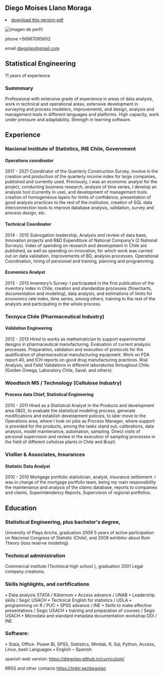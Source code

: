 ## Diego Moises Llano Moraga 
<li class="masthead__menu-item">
          <a href="https://github.com/Diegolgo/curriculum/blob/main/Diego-Llano-M-2022%20-%20ENG.pdf.pdf">download this version pdf </a>
        </li>
        
![imagen de perfil](https://user-images.githubusercontent.com/103307572/162616055-17ff3817-3e35-4ad6-a017-8d7d72c42591.png)

phone +56967095602

email diegolgo@gmail.com 

## Statistical Engineering

11 years of experience

### Summmary
Professional with extensive grade of experience in areas of data analysis, work in technical and operational areas, extensive development in surveying and process modelers, improvements, and design, analysis and management tools in different languages and platforms. High capacity, work under pressure and adaptability. Strength in learning software.
## Experience

### Nacional Institute of Statistics, INE Chile, Government
#### Operations coordinator
2017 - 2021
Coordinator of the Quarterly Construction Survey, involve in the creation and production of the quarterly income index for large companies, published and currently used. Previously, I was an economic analyst for the project, conducting business research, analysis of time series, I develop an analysis tool (currently in use), and development of management tools. creation of homogeneous layers for limits of confidence, presentation of good analysis practices to the rest of the institution, creation of SQL data interconnection tools to improve database analysis, validation, survey and process design, etc.
#### Technical Coordinator
2014 - 2015
Subrogation leadership, Analysis and review of data base, Innovation projects and R&D Expenditure of National Company’s (2 National Surveys). Index of spending on research and development in Chile are published, as well as spending on innovation, for which work was carried out on data validation, improvements of BD, analysis processes, Operational Coordination, hiring of personnel and training, planning and programming.
#### Economics Analyst
2013 - 2013
Inventory’s Survey: I participated in the first publication of the inventory index in Chile, creation and standardize processes (flowcharts, documentation and modeling), data analysis, and estimations of limits for economics rate index, time series, among others, training to the rest of the analysts and participating in the whole process.

### Tecnyca Chile (Pharmaceutical Industry)
#### Validation Engineering
2012 - 2013
Hired to works as mathematician to support experimental designs in pharmaceutical manufacturing. Evaluation of current analysis processes. Preparation, validation and execution of protocols for the qualification of pharmaceutical manufacturing equipment. Work on FDA report 40, and ICH reports on good drug manufacturing practices. Risk Analysis, and Field Validations in different laboratories throughout Chile. (Golden Omega, Laboratory Chile, Saval, and others).

### Woodtech MS / Technology (Cellulose Industry)
#### Process data Chief, Statistical Engineering
2010 - 2011
Hired as a Statistical Analyst in the Products and development area (I&D), to evaluate the statistical modeling process, generate modifications and establish development policies, to later move to the Operations area, where I took on jobs as Process Manager, where support is provided for the products, among the tasks stand out; calibrations, data analysis, model maintenance, automation, sampling. Direct visits of personal supervision and review in the execution of sampling processes in the field of different cellulose plants in Chile and Brazil.

### Viollier & Associates, Insurances
#### Statistic Data Analyst
2010 - 2010
Mortgage portfolio statistician, analyst, insurance settlement. I was in charge of the mortgage portfolio team, being my main responsibility the maintenance and analysis of the claims database, reports to companies and clients, Superintendency Reports, Supervision of regional portfolios.

## Education
### Statistical Engineering, plus bachelor's degree, 
University of Playa Ancha, graduation 2009
5 years of active participation on Nacional Congress of Statistic (Chile), and 2008 exhibitor about Ruin Theory (loss reserve modeling).

### Technical administration 
Commercial institute (Technical high school ), graduation 2001
Legal company creations.


### Skills highlights, and certifications

•	Data analysis STATA / Kibernum
•	Access advance / UNAB
•	Leadership skills / Segic USACH
•	Technical English for statistics / UDLA
•	programming on R / PUC
•	SPSS advance / INE
•	Skills to make effective presentations / Segic USACH
•	training and preparation of courses / Segic USACH
•	Microdata and standard metadata documentation workshop DDI / INE


### Software:
•	Stata,  Office- Power Bi, SPSS, Statistics, Minitab, R,  Sql, Python,  Access, Linux, bash 
Languages
•	English – Spanish

spanish web version: https://diegolgo.github.io/curriculum/

RRSS and other contacts https://linktr.ee/diegolgo
